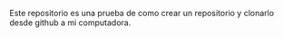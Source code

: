 Este repositorio es una prueba de como crear un repositorio y clonarlo desde github a mi computadora.
